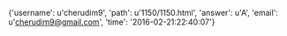 {'username': u'cherudim9', 'path': u'1150/1150.html', 'answer': u'A', 'email': u'cherudim9@gmail.com', 'time': '2016-02-21:22:40:07'}